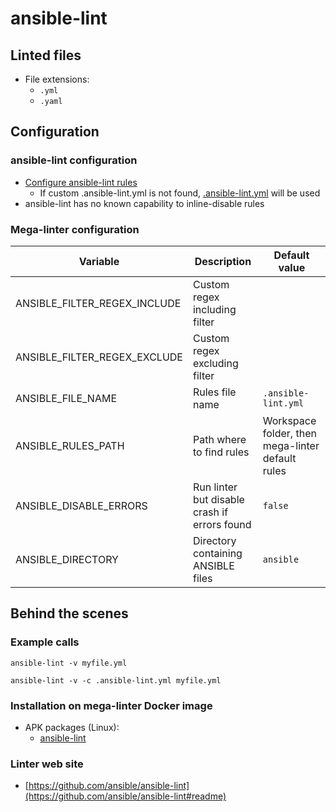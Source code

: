 <!-- markdownlint-disable MD033 MD041 -->
<!-- Generated by .automation/build.py, please do not update manually -->
# ansible-lint

## Linted files

- File extensions:
  - `.yml`
  - `.yaml`

## Configuration

### ansible-lint configuration

- [Configure ansible-lint rules](https://github.com/ansible/ansible-lint#configuration-file)
  - If custom .ansible-lint.yml is not found, [.ansible-lint.yml](https://github.com/nvuillam/mega-linter/tree/master/TEMPLATES/.ansible-lint.yml) will be used
- ansible-lint has no known capability to inline-disable rules

### Mega-linter configuration

| Variable | Description | Default value |
| ----------------- | -------------- | -------------- |
| ANSIBLE_FILTER_REGEX_INCLUDE | Custom regex including filter |  |
| ANSIBLE_FILTER_REGEX_EXCLUDE | Custom regex excluding filter |  |
| ANSIBLE_FILE_NAME | Rules file name | `.ansible-lint.yml` |
| ANSIBLE_RULES_PATH | Path where to find rules | Workspace folder, then mega-linter default rules |
| ANSIBLE_DISABLE_ERRORS | Run linter but disable crash if errors found | `false` |
| ANSIBLE_DIRECTORY | Directory containing ANSIBLE files | `ansible` |

## Behind the scenes

### Example calls

```shell
ansible-lint -v myfile.yml
```

```shell
ansible-lint -v -c .ansible-lint.yml myfile.yml
```


### Installation on mega-linter Docker image

- APK packages (Linux):
  - [ansible-lint](https://pkgs.alpinelinux.org/packages?branch=edge&name=ansible-lint)

### Linter web site
- [https://github.com/ansible/ansible-lint](https://github.com/ansible/ansible-lint#readme)

